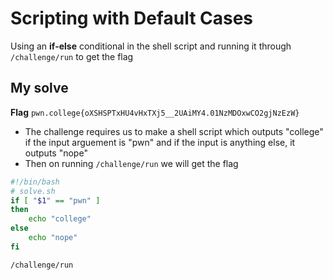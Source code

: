# Scripting with Default Cases

Using an **if-else** conditional in the shell script and running it through `/challenge/run` to get the flag

## My solve
**Flag** `pwn.college{oXSHSPTxHU4vHxTXj5__2UAiMY4.01NzMDOxwCO2gjNzEzW}`
- The challenge requires us to make a shell script which outputs "college" if the input arguement is "pwn" and if the input is anything else, it outputs "nope"
- Then on running `/challenge/run` we will get the flag

```bash
#!/bin/bash
# solve.sh
if [ "$1" == "pwn" ]
then
	echo "college"
else
	echo "nope"
fi
```

```
/challenge/run
```